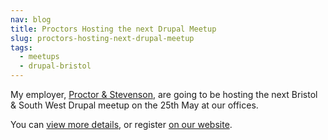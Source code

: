 ```yaml
---
nav: blog
title: Proctors Hosting the next Drupal Meetup
slug: proctors-hosting-next-drupal-meetup
tags:
  - meetups
  - drupal-bristol
---
```

My employer, [Proctor & Stevenson](http://www.proctors.co.uk), are going to be hosting the next Bristol & South West Drupal meetup on the 25th May at our offices.

You can [view more details](http://groups.drupal.org/node/147324), or register [on our website](http://www.proctors.co.uk/Drupal-SWUG-Meetup).
